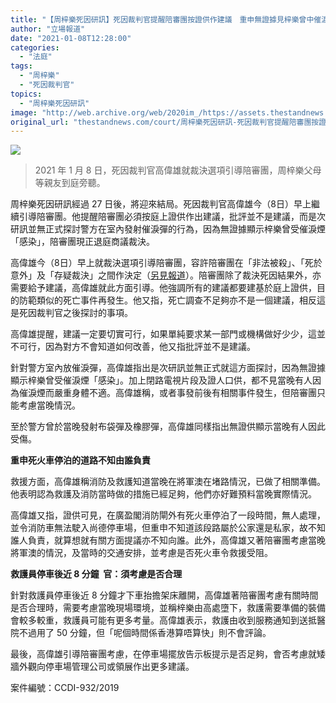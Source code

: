 ```yaml
---
title: "【周梓樂死因研訊】死因裁判官提醒陪審團按證供作建議　重申無證據見梓樂曾中催淚彈"
author: "立場報道"
date: "2021-01-08T12:28:00"
categories:
  - "法庭"
tags:
  - "周梓樂"
  - "死因裁判官"
topics:
  - "周梓樂死因研訊"
image: "http://web.archive.org/web/2020im_/https://assets.thestandnews.com/media/photos/chow-10_yu3iQ_KcxKLSV.png"
original_url: "thestandnews.com/court/周梓樂死因研訊-死因裁判官提醒陪審團按證供作建議-重申無證據見梓樂曾中催淚彈"
---
```

![](http://web.archive.org/web/2020im_/https://assets.thestandnews.com/media/photos/chow-10_yu3iQ_KcxKLSV.png)
> 2021 年 1 月 8 日，死因裁判官高偉雄就裁決選項引導陪審團，周梓樂父母等親友到庭旁聽。

周梓樂死因研訊經過 27 日後，將迎來結局。死因裁判官高偉雄今（8日）早上繼續引導陪審團。他提醒陪審團必須按庭上證供作出建議，批評並不是建議，而是次研訊並無正式探討警方在室內發射催淚彈的行為，因為無證據顯示梓樂曾受催淚煙「感染」，陪審團現正退庭商議裁決。

高偉雄今（8日）早上就裁決選項引導陪審團，容許陪審團在「非法被殺」、「死於意外」及「存疑裁決」之間作決定（[另見報道](../../court/%E5%91%A8%E6%A2%93%E6%A8%82%E6%AD%BB%E5%9B%A0%E7%A0%94%E8%A8%8A-%E6%AD%BB%E5%9B%A0%E8%A3%81%E5%88%A4%E5%AE%98-%E9%99%AA%E5%AF%A9%E5%9C%98%E5%8F%AF%E8%80%83%E6%85%AE-%E9%9D%9E%E6%B3%95%E8%A2%AB%E6%AE%BA-%E4%BD%9C%E7%B5%90%E8%AB%96-%E6%83%9F%E6%8E%A8%E8%AB%96%E5%BF%85%E9%A0%88%E6%AF%AB%E7%84%A1%E5%90%88%E7%90%86%E7%96%91%E9%BB%9E/)）。陪審團除了裁決死因結果外，亦需要給予建議，高偉雄就此方面引導。他強調所有的建議都要建基於庭上證供，目的防範類似的死亡事件再發生。他又指，死亡調查不足夠亦不是一個建議，相反這是死因裁判官之後探討的事項。

高偉雄提醒，建議一定要切實可行，如果單純要求某一部門或機構做好少少，這並不可行，因為對方不會知道如何改善，他又指批評並不是建議。

針對警方室內放催淚彈，高偉雄指出是次研訊並無正式就這方面探討，因為無證據顯示梓樂曾受催淚煙「感染」。加上閉路電視片段及證人口供，都不見當晚有人因為催淚煙而嚴重身體不適。高偉雄稱，或者事發前後有相關事件發生，但陪審團只能考慮當晚情況。

至於警方曾於當晚發射布袋彈及橡膠彈，高偉雄同樣指出無證供顯示當晚有人因此受傷。

**重申死火車停泊的道路不知由誰負責**

救援方面，高偉雄稱消防及救護知道當晚在將軍澳在堵路情況，已做了相關準備。他表明認為救護及消防當時做的措施已經足夠，他們亦好難預料當晚實際情況。

高偉雄又指，證供可見，在廣盈閣消防閘外有死火車停泊了一段時間，無人處理，並令消防車無法駛入尚德停車場，但重申不知道該段路屬於公家還是私家，故不知誰人負責，就算想就有關方面提議亦不知向誰。此外，高偉雄又著陪審團考慮當晚將軍澳的情況，及當時的交通安排，並考慮是否死火車令救援受阻。

**救護員停車後近 8 分鐘  官：須考慮是否合理**

針對救護員停車後近 8 分鐘才下車抬擔架床離開，高偉雄著陪審團考慮有關時間是否合理時，需要考慮當晚現場環境，並稱梓樂由高處墮下，救護需要準備的裝備會較多較重，救護員可能有更多考量。高偉雄表示，救護由收到服務通知到送抵醫院不過用了 50 分鐘，但「呢個時間係香港算唔算快」則不會評論。

最後，高偉雄引導陪審團考慮，在停車場擺放告示板提示是否足夠，會否考慮就矮牆外觀向停車場管理公司或領展作出更多建議。

案件編號：CCDI-932/2019